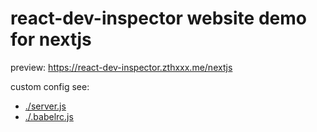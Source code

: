 # react-dev-inspector website demo for nextjs

preview: https://react-dev-inspector.zthxxx.me/nextjs

custom config see:
- [./server.js](https://github.com/zthxxx/react-dev-inspector/blob/master/examples/nextjs/server.js#L22-L23)
- [./.babelrc.js](https://github.com/zthxxx/react-dev-inspector/blob/master/examples/nextjs/.babelrc.js#L20)

